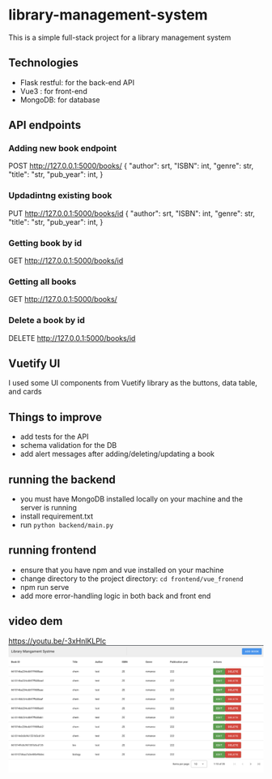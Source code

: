 # library-management-system

This is a simple full-stack project for a library management system

## Technologies
- Flask restful: for the back-end API
- Vue3 : for front-end 
- MongoDB: for database

## API endpoints
### Adding new book endpoint
POST http://127.0.0.1:5000/books/
{
  "author": srt,
  "ISBN": int,
  "genre": str,
  "title": "str,
  "pub_year": int,
}

### Updadintng existing book
PUT http://127.0.0.1:5000/books/id
{
  "author": srt,
  "ISBN": int,
  "genre": str,
  "title": "str,
  "pub_year": int,
}

### Getting book by id
GET http://127.0.0.1:5000/books/id

### Getting all books
GET http://127.0.0.1:5000/books/

### Delete a book by id
DELETE http://127.0.0.1:5000/books/id


## Vuetify UI
I used some UI components from Vuetify library as the buttons, data table, and cards

## Things to improve
- add tests for the API
- schema validation for the DB
- add alert messages after adding/deleting/updating a book

## running the backend
- you must have MongoDB installed locally on your machine and the server is running
- install requirement.txt
- run ``python backend/main.py``

## running frontend
- ensure that you have npm and vue installed on your machine
- change directory to the project directory:  ``cd frontend/vue_fronend``
-  npm run serve 
- add more error-handling logic in both back and front end

## video dem
https://youtu.be/-3xHnlKLPlc
![alt text](image.png)
